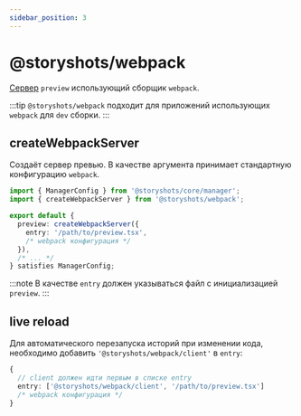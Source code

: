 ```yaml
---
sidebar_position: 3
---
```


# @storyshots/webpack

[Сервер](/modules/scheme#ipreviewserver) `preview` использующий сборщик `webpack`.

:::tip
`@storyshots/webpack` подходит для приложений использующих `webpack` для `dev` сборки.
:::

## createWebpackServer

Создаёт сервер превью. В качестве аргумента принимает стандартную конфигурацию `webpack`.

```ts
import { ManagerConfig } from '@storyshots/core/manager';
import { createWebpackServer } from '@storyshots/webpack';

export default {
  preview: createWebpackServer({
    entry: '/path/to/preview.tsx',
    /* webpack конфигурация */
  }),
  /* ... */
} satisfies ManagerConfig;
```

:::note
В качестве `entry` должен указываться файл с инициализацией `preview`.
:::

## live reload

Для автоматического перезапуска историй при изменении кода, необходимо добавить `'@storyshots/webpack/client'`
в `entry`:

```typescript
{
  // client должен идти первым в списке entry
  entry: ['@storyshots/webpack/client', '/path/to/preview.tsx']
  /* webpack конфигурация */
}
```
